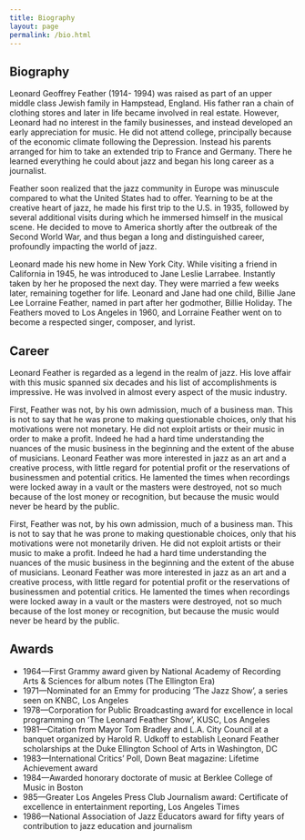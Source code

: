 ```yaml
---
title: Biography
layout: page
permalink: /bio.html
---
```


## Biography


Leonard Geoffrey Feather (1914- 1994) was raised as part of an upper middle class Jewish family in Hampstead, England. His father ran a chain of clothing stores and later in life became involved in real estate. However, Leonard had no interest in the family businesses, and instead developed an early appreciation for music. He did not attend college, principally because of the economic climate following the Depression. Instead his parents arranged for him to take an extended trip to France and Germany. There he learned everything he could about jazz and began his long career as a journalist.

Feather soon realized that the jazz community in Europe was minuscule compared to what the United States had to offer. Yearning to be at the creative heart of jazz, he made his first trip to the U.S. in 1935, followed by several additional visits during which he immersed himself in the musical scene. He decided to move to America shortly after the outbreak of the Second World War, and thus began a long and distinguished career, profoundly impacting the world of jazz.

Leonard made his new home in New York City. While visiting a friend in California in 1945, he was introduced to Jane Leslie Larrabee. Instantly taken by her he proposed the next day. They were married a few weeks later, remaining together for life. Leonard and Jane had one child, Billie Jane Lee Lorraine Feather, named in part after her godmother, Billie Holiday. The Feathers moved to Los Angeles in 1960, and Lorraine Feather went on to become a respected singer, composer, and lyrist.

## Career 

Leonard Feather is regarded as a legend in the realm of jazz. His love affair with this music spanned six decades and his list of accomplishments is impressive. He was involved in almost every aspect of the music industry.

First, Feather was not, by his own admission, much of a business man. This is not to say that he was prone to making questionable choices, only that his motivations were not monetary. He did not exploit artists or their music in order to make a profit. Indeed he had a hard time understanding the nuances of the music business in the beginning and the extent of the abuse of musicians. Leonard Feather was more interested in jazz as an art and a creative process, with little regard for potential profit or the reservations of businessmen and potential critics. He lamented the times when recordings were locked away in a vault or the masters were destroyed, not so much because of the lost money or recognition, but because the music would never be heard by the public.

First, Feather was not, by his own admission, much of a business man. This is not to say that he was prone to making questionable choices, only that his motivations were not monetarily driven. He did not exploit artists or their music to make a profit. Indeed he had a hard time understanding the nuances of the music business in the beginning and the extent of the abuse of musicians. Leonard Feather was more interested in jazz as an art and a creative process, with little regard for potential profit or the reservations of businessmen and potential critics. He lamented the times when recordings were locked away in a vault or the masters were destroyed, not so much because of the lost money or recognition, but because the music would never be heard by the public.

## Awards 

- 1964—First Grammy award given by National Academy of Recording Arts & Sciences for album notes (The Ellington Era)
- 1971—Nominated for an Emmy for producing ‘The Jazz Show’, a series seen on KNBC, Los Angeles
- 1978—Corporation for Public Broadcasting award for excellence in local programming on ‘The Leonard Feather Show’, KUSC, Los Angeles
- 1981—Citation from Mayor Tom Bradley and L.A. City    Council at a banquet organized by Harold R. Udkoff to establish Leonard Feather scholarships at the Duke Ellington School of Arts in Washington, DC
- 1983—International Critics’ Poll, Down Beat magazine: Lifetime Achievement award
- 1984—Awarded honorary doctorate of music at Berklee College of Music in Boston
- 985—Greater Los Angeles Press Club Journalism award: Certificate of excellence in entertainment reporting, Los Angeles Times
- 1986—National Association of Jazz Educators award for fifty years of contribution to jazz education and journalism 
